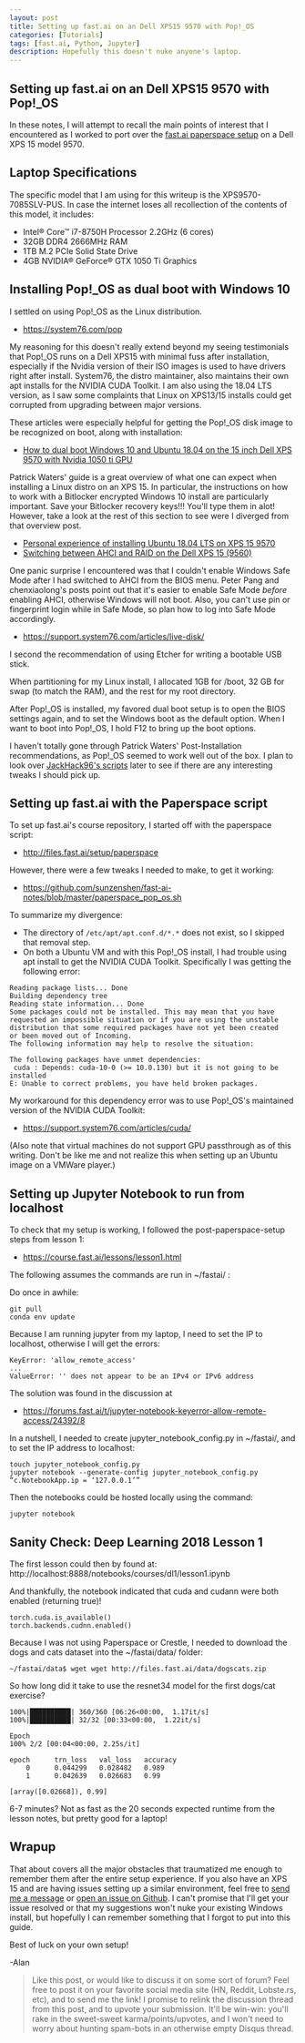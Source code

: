 ```yaml
---
layout: post
title: Setting up fast.ai on an Dell XPS15 9570 with Pop!_OS
categories: [Tutorials]
tags: [fast.ai, Python, Jupyter]
description: Hopefully this doesn't nuke anyone's laptop.
---
```


Setting up fast.ai on an Dell XPS15 9570 with Pop!_OS
---------------------

In these notes, I will attempt to recall the main points of interest
that I encountered as I worked to port over the
[fast.ai paperspace setup](https://course.fast.ai/lessons/lesson1.html)
on a Dell XPS 15 model 9570.

Laptop Specifications
---------------------
The specific model that I am using for this writeup is the XPS9570-7085SLV-PUS.
In case the internet loses all recollection of the contents of this model, it includes:
* Intel® Core™ i7-8750H Processor 2.2GHz (6 cores)
* 32GB DDR4 2666MHz RAM
* 1TB M.2 PCIe Solid State Drive
* 4GB NVIDIA® GeForce® GTX 1050 Ti Graphics

Installing Pop!_OS as dual boot with Windows 10
-----------------------------------------------
I settled on using Pop!_OS as the Linux distribution.
* https://system76.com/pop

My reasoning for this doesn't really extend beyond my seeing testimonials that Pop!_OS runs on a Dell XPS15 with minimal fuss after installation, especially if the Nvidia version of their ISO images is used to have drivers right after install.
System76, the distro maintainer, also maintains their own apt installs for the NVIDIA CUDA Toolkit. I am also using the 18.04 LTS version, as I saw some complaints that Linux on XPS13/15 installs could get corrupted from upgrading between major versions.

These articles were especially helpful for getting the Pop!_OS disk image to be recognized on boot, along with installation:

* [How to dual boot Windows 10 and Ubuntu 18.04 on the 15 inch Dell XPS 9570 with Nvidia 1050 ti GPU](https://medium.com/@pwaterz/how-to-dual-boot-windows-10-and-ubuntu-18-04-on-the-15-inch-dell-xps-9570-with-nvidia-1050ti-gpu-4b9a2901493d)

Patrick Waters' guide is a great overview of what one can expect when installing a Linux distro on an XPS 15.
In particular, the instructions on how to work with a Bitlocker encrypted Windows 10 install are particularly important.
Save your Bitlocker recovery keys!!! You'll type them in alot!
However, take a look at the rest of this section to see were I diverged from that overview post.

* [Personal experience of installing Ubuntu 18.04 LTS on XPS 15 9570](https://medium.com/@peterpang_84917/personal-experience-of-installing-ubuntu-18-04-lts-on-xps-15-9570-3e53b6cfeefe)
* [Switching between AHCI and RAID on the Dell XPS 15 (9560)](https://gist.github.com/chenxiaolong/4beec93c464639a19ad82eeccc828c63)

One panic surprise I encountered was that I couldn't enable Windows Safe Mode after I had switched to AHCI from the BIOS menu.
Peter Pang and chenxiaolong's posts point out that it's easier to enable Safe Mode _before_ enabling AHCI, otherwise Windows will not boot.
Also, you can't use pin or fingerprint login while in Safe Mode, so plan how to log into Safe Mode accordingly.

* https://support.system76.com/articles/live-disk/

I second the recommendation of using Etcher for writing a bootable USB stick.

When partitioning for my Linux install, I allocated 1GB for /boot, 32 GB for swap (to match the RAM), and the rest for my root directory.

After Pop!_OS is installed, my favored dual boot setup is to open the BIOS settings again, and to set the Windows boot as the default option.  When I want to boot into Pop!_OS, I hold F12 to bring up the boot options.

I haven't totally gone through Patrick Waters' Post-Installation recommendations, as Pop!_OS seemed to work well out of the box.  I plan to look over [JackHack96's scripts](https://github.com/JackHack96/dell-xps-9570-ubuntu-respin) later to see if there are any interesting tweaks I should pick up.

Setting up fast.ai with the Paperspace script
---------------------------------------------
To set up fast.ai's course repository, I started off with the paperspace script:
* http://files.fast.ai/setup/paperspace

However, there were a few tweaks I needed to make, to get it working:
* https://github.com/sunzenshen/fast-ai-notes/blob/master/paperspace_pop_os.sh

To summarize my divergence:
* The directory of `/etc/apt/apt.conf.d/*.*` does not exist, so I skipped that removal step.
* On both a Ubuntu VM and with this Pop!_OS install, I had trouble using apt install to get the NVIDIA CUDA Toolkit. Specifically I was getting the following error:

```
Reading package lists... Done
Building dependency tree       
Reading state information... Done
Some packages could not be installed. This may mean that you have
requested an impossible situation or if you are using the unstable
distribution that some required packages have not yet been created
or been moved out of Incoming.
The following information may help to resolve the situation:

The following packages have unmet dependencies:
 cuda : Depends: cuda-10-0 (>= 10.0.130) but it is not going to be installed
E: Unable to correct problems, you have held broken packages.
```

My workaround for this dependency error was to use Pop!_OS's maintained version of the NVIDIA CUDA Toolkit:
* https://support.system76.com/articles/cuda/

(Also note that virtual machines do not support GPU passthrough as of this writing.  Don't be like me and not realize this when setting up an Ubuntu image on a VMWare player.)

Setting up Jupyter Notebook to run from localhost
-------------------------------------------------
To check that my setup is working, I followed the post-paperspace-setup steps from lesson 1:
* https://course.fast.ai/lessons/lesson1.html

The following assumes the commands are run in ~/fastai/ :

Do once in awhile:
```
git pull
conda env update
```

Because I am running jupyter from my laptop, I need to set the IP to localhost, otherwise I will get the errors:
```
KeyError: 'allow_remote_access'
...
ValueError: '' does not appear to be an IPv4 or IPv6 address
```

The solution was found in the discussion at
* https://forums.fast.ai/t/jupyter-notebook-keyerror-allow-remote-access/24392/8

In a nutshell, I needed to create jupyter_notebook_config.py in ~/fastai/, and to set the IP address to localhost:
```
touch jupyter_notebook_config.py
jupyter notebook --generate-config jupyter_notebook_config.py “c.NotebookApp.ip = ‘127.0.0.1’”
```

Then the notebooks could be hosted locally using the command:
```
jupyter notebook
```

Sanity Check: Deep Learning 2018 Lesson 1
-----------------------------------------

The first lesson could then by found at:
http://localhost:8888/notebooks/courses/dl1/lesson1.ipynb

And thankfully, the notebook indicated that cuda and cudann were both enabled (returning true)!

```
torch.cuda.is_available()
torch.backends.cudnn.enabled()
```

Because I was not using Paperspace or Crestle, I needed to download the dogs and cats dataset into the ~/fastai/data/ folder:
```
~/fastai/data$ wget wget http://files.fast.ai/data/dogscats.zip
```

So how long did it take to use the resnet34 model for the first dogs/cat exercise?
```
100%|██████████| 360/360 [06:26<00:00,  1.17it/s]
100%|██████████| 32/32 [00:33<00:00,  1.22it/s]

Epoch
100% 2/2 [00:04<00:00, 2.25s/it]

epoch      trn_loss   val_loss   accuracy                     
    0      0.044299   0.028482   0.989     
    1      0.042639   0.026683   0.99                          

[array([0.02668]), 0.99]
```

6-7 minutes? Not as fast as the 20 seconds expected runtime from the lesson notes, but pretty good for a laptop!

Wrapup
------
That about covers all the major obstacles that traumatized me enough to remember them after the entire setup experience.
If you also have an XPS 15 and are having issues setting up a similar environment, feel free to [send me a message](https://twitter.com/@sunzenshen) or [open an issue on Github](https://github.com/sunzenshen/fast-ai-notes/issues).
I can't promise that I'll get your issue resolved or that my suggestions won't nuke your existing Windows install,
but hopefully I can remember something that I forgot to put into this guide.

Best of luck on your own setup!

-Alan


> Like this post, or would like to discuss it on some sort of forum?
> Feel free to post it on your favorite social media site (HN, Reddit, Lobste.rs, etc), and to send me the link!
> I promise to relink the discussion thread from this post, and to upvote your submission.
> It'll be win-win: you'll rake in the sweet-sweet karma/points/upvotes,
> and I won't need to worry about hunting spam-bots in an otherwise empty Disqus thread.
